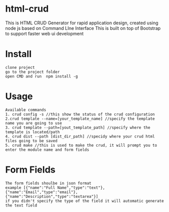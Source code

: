 # html-crud
This is HTML CRUD Generator for rapid application design, created using node js based on Command LIne Interface
This is built on top of Bootstrap to support faster web ui development

# Install 
    clone project
    go to the project folder
    open CMD and run  npm install -g

# Usage
    Available commands
    1. crud config -s //this show the status of the crud configuration
    2.crud template --name=[your_template_name] //specify the template name you are going to use
    3. crud template --path=[yout_template_path] //specify where the template is located/path
    4. crud dist --path [dist_dir_path] //specidy where your crud html files going to be saved
    5. crud make //this is used to make the crud, it will prompt you to enter the module name and form fields

# Form Fields
    The form fields shoulbe in json format
    example [{"name":"Full Name","type":"text"},{"name":"Email","type":"email"},{"name":"Description","type":"textarea"}]
    if you didn't specify the type of the field it will automatic generate the text field
